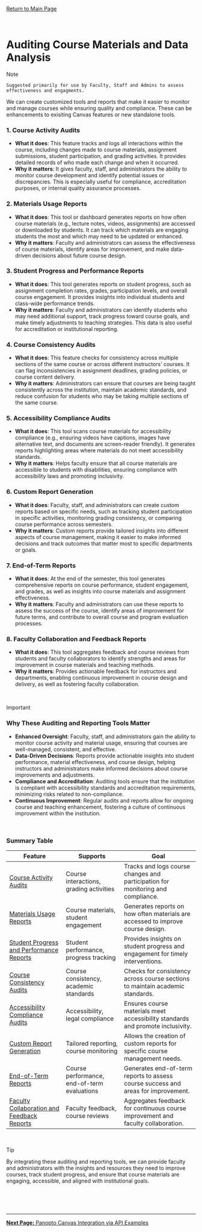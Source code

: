 [Return to Main Page](README.md)

<br>

# Auditing Course Materials and Data Analysis

> [!NOTE]
>
> ```Suggested primarily for use by Faculty, Staff and Admins to assess effectiveness and engagments.```
>
> We can create customized tools and reports that make it easier to monitor and manage courses while ensuring quality and compliance. These can be enhancements to exisiting Canvas features or new standalone tools.

### **1. Course Activity Audits**

- **What it does**: This feature tracks and logs all interactions within the course, including changes made to course materials, assignment submissions, student participation, and grading activities. It provides detailed records of who made each change and when it occurred.
- **Why it matters**: It gives faculty, staff, and administrators the ability to monitor course development and identify potential issues or discrepancies. This is especially useful for compliance, accreditation purposes, or internal quality assurance processes.

### **2. Materials Usage Reports**

- **What it does**: This tool or dashboard generates reports on how often course materials (e.g., lecture notes, videos, assignments) are accessed or downloaded by students. It can track which materials are engaging students the most and which may need to be updated or enhanced.
- **Why it matters**: Faculty and administrators can assess the effectiveness of course materials, identify areas for improvement, and make data-driven decisions about future course design.

### **3. Student Progress and Performance Reports**

- **What it does**: This tool generates reports on student progress, such as assignment completion rates, grades, participation levels, and overall course engagement. It provides insights into individual students and class-wide performance trends.
- **Why it matters**: Faculty and administrators can identify students who may need additional support, track progress toward course goals, and make timely adjustments to teaching strategies. This data is also useful for accreditation or institutional reporting.

### **4. Course Consistency Audits**

- **What it does**: This feature checks for consistency across multiple sections of the same course or across different instructors’ courses. It can flag inconsistencies in assignment deadlines, grading policies, or course content delivery.
- **Why it matters**: Administrators can ensure that courses are being taught consistently across the institution, maintain academic standards, and reduce confusion for students who may be taking multiple sections of the same course.

### **5. Accessibility Compliance Audits**

- **What it does**: This tool scans course materials for accessibility compliance (e.g., ensuring videos have captions, images have alternative text, and documents are screen-reader friendly). It generates reports highlighting areas where materials do not meet accessibility standards.
- **Why it matters**: Helps faculty ensure that all course materials are accessible to students with disabilities, ensuring compliance with accessibility laws and promoting inclusivity.

### **6. Custom Report Generation**

- **What it does**: Faculty, staff, and administrators can create custom reports based on specific needs, such as tracking student participation in specific activities, monitoring grading consistency, or comparing course performance across semesters.
- **Why it matters**: Custom reports provide tailored insights into different aspects of course management, making it easier to make informed decisions and track outcomes that matter most to specific departments or goals.

### **7. End-of-Term Reports**

- **What it does**: At the end of the semester, this tool generates comprehensive reports on course performance, student engagement, and grades, as well as insights into course materials and assignment effectiveness.
- **Why it matters**: Faculty and administrators can use these reports to assess the success of the course, identify areas of improvement for future terms, and contribute to overall course and program evaluation processes.

### **8. Faculty Collaboration and Feedback Reports**

- **What it does**: This tool aggregates feedback and course reviews from students and faculty collaborators to identify strengths and areas for improvement in course materials and teaching methods.
- **Why it matters**: Provides actionable feedback for instructors and departments, enabling continuous improvement in course design and delivery, as well as fostering faculty collaboration.

<br>

> [!IMPORTANT]
>
> ### **Why These Auditing and Reporting Tools Matter**
>
> - **Enhanced Oversight**: Faculty, staff, and administrators gain the ability to monitor course activity and material usage, ensuring that courses are well-managed, consistent, and effective.
> - **Data-Driven Decisions**: Reports provide actionable insights into student performance, material effectiveness, and course design, helping instructors and administrators make informed decisions about course improvements and adjustments.
> - **Compliance and Accreditation**: Auditing tools ensure that the institution is compliant with accessibility standards and accreditation requirements, minimizing risks related to non-compliance.
> - **Continuous Improvement**: Regular audits and reports allow for ongoing course and teaching enhancement, fostering a culture of continuous improvement within the institution.

<br>

### Summary Table

| **Feature**                              | **Supports**                            | **Goal**                                      |
|------------------------------------------|-----------------------------------------|------------------------------------------------|
| [Course Activity Audits](#1-course-activity-audits)    | Course interactions, grading activities    | Tracks and logs course changes and participation for monitoring and compliance. |
| [Materials Usage Reports](#2-materials-usage-reports)           | Course materials, student engagement      | Generates reports on how often materials are accessed to improve course design. |
| [Student Progress and Performance Reports](#3-student-progress-and-performance-reports)        | Student performance, progress tracking    | Provides insights on student progress and engagement for timely interventions. |
| [Course Consistency Audits](#4-course-consistency-audits)       | Course consistency, academic standards     | Checks for consistency across course sections to maintain academic standards. |
| [Accessibility Compliance Audits](#5-accessibility-compliance-audits)    | Accessibility, legal compliance            | Ensures course materials meet accessibility standards and promote inclusivity. |
| [Custom Report Generation](#6-custom-report-generation)               | Tailored reporting, course monitoring        | Allows the creation of custom reports for specific course management needs. |
| [End-of-Term Reports](#7-end-of-term-reports)      | Course performance, end-of-term evaluations  | Generates end-of-term reports to assess course success and areas for improvement. |
| [Faculty Collaboration and Feedback Reports](#8-faculty-collaboration-and-feedback-reports)               | Faculty feedback, course reviews        | Aggregates feedback for continuous course improvement and faculty collaboration. |

<br>

> [!TIP]
>
> By integrating these auditing and reporting tools, we can provide faculty and administrators with the insights and resources they need to improve courses, track student progress, and ensure that course materials are engaging, accessible, and aligned with institutional goals.


<br><br><br>

---

[**Next Page:** Panopto Canvas Integration via API Examples](panpto-canvas-integration.md)